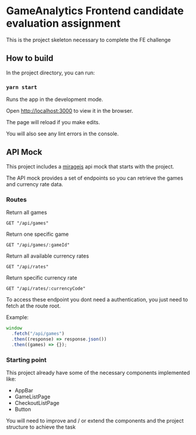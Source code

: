 # GameAnalytics Frontend candidate evaluation assignment

This is the project skeleton necessary to complete the FE challenge

## How to build

In the project directory, you can run:

### `yarn start`

Runs the app in the development mode.<br />

Open [http://localhost:3000](http://localhost:3000) to view it in the browser.

The page will reload if you make edits.<br />

You will also see any lint errors in the console.

## API Mock

This project includes a [miragejs](https://miragejs.com/) api mock that starts with the project.

The API mock provides a set of endpoints so you can retrieve the games and currency rate data.

### Routes

Return all games

```
GET "/api/games"
```

Return one specific game

```
GET "/api/games/:gameId"
```

Return all available currency rates

```
GET "/api/rates"
```

Return specific currency rate

```
GET "/api/rates/:currencyCode"
```

To access these endpoint you dont need a authentication, you just need to fetch at the route root.

Example:

```js
window
  .fetch("/api/games")
  .then((response) => response.json())
  .then((games) => {});
```

### Starting point

This project already have some of the necessary components implemented like:

- AppBar
- GameListPage
- CheckoutListPage
- Button

You will need to improve and / or extend the components and the project structure to achieve the task

